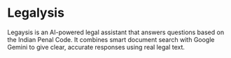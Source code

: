 # Legalysis
Legaysis is an AI-powered legal assistant that answers questions based on the Indian Penal Code. It combines smart document search with Google Gemini to give clear, accurate responses using real legal text.
